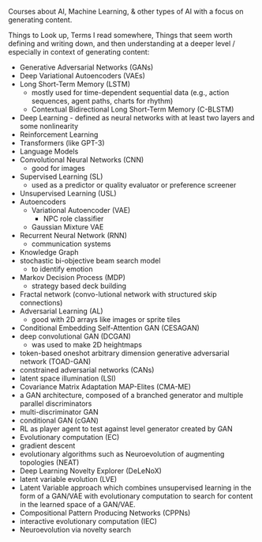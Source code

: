 Courses about AI, Machine Learning, & other types of AI with a focus on generating content. 


Things to Look up, Terms I read somewhere, Things that seem worth defining and writing down, and then understanding at a deeper level / especially in context of generating content:
- Generative Adversarial Networks (GANs)
- Deep Variational Autoencoders (VAEs)
- Long Short-Term Memory (LSTM)
    - mostly used for time-dependent sequential data (e.g., action sequences, agent paths, charts for rhythm)
    - Contextual Bidirectional Long Short-Term Memory (C-BLSTM)
- Deep Learning - defined as neural networks with at least two layers and some nonlinearity
- Reinforcement Learning
- Transformers (like GPT-3)
- Language Models
- Convolutional Neural Networks (CNN)
    - good for images
- Supervised Learning (SL)
    - used as a predictor or quality evaluator or preference screener
- Unsupervised Learning (USL)
- Autoencoders
    - Variational Autoencoder (VAE)
        - NPC role classifier
    - Gaussian Mixture VAE
- Recurrent Neural Network (RNN)
    - communication systems
- Knowledge Graph
- stochastic bi-objective beam search model
    - to identify emotion
- Markov Decision Process (MDP)
    - strategy based deck building
- Fractal network (convo-lutional network with structured skip connections)
- Adversarial Learning (AL)
    - good with 2D arrays like images or sprite tiles
- Conditional Embedding Self-Attention GAN (CESAGAN)
- deep convolutional GAN (DCGAN)
    - was used to make 2D heightmaps
-  token-based oneshot arbitrary dimension generative adversarial network (TOAD-GAN)
- constrained adversarial networks (CANs)
- latent space illumination (LSI)
- Covariance Matrix Adaptation MAP-Elites (CMA-ME)
- a GAN architecture, composed of a branched generator and multiple parallel discriminators
- multi-discriminator GAN
- conditional GAN (cGAN)
- RL as player agent to test against level generator created by GAN
- Evolutionary computation (EC) 
- gradient descent
- evolutionary algorithms such as Neuroevolution of augmenting topologies (NEAT) 
- Deep Learning Novelty Explorer (DeLeNoX)
- latent variable evolution (LVE) 
- Latent Variable approach which combines unsupervised learning in the form of a GAN/VAE with evolutionary computation to search for content in the learned space of a GAN/VAE.
- Compositional Pattern Producing Networks (CPPNs)
- interactive evolutionary computation (IEC)
- Neuroevolution via novelty search
